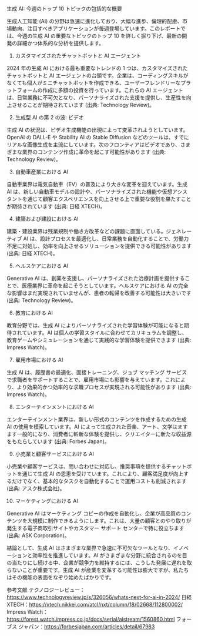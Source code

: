 生成 AI: 今週のトップ 10 トピックの包括的な概要

生成人工知能 (AI) の分野は急速に進化しており、大幅な進歩、倫理的配慮、市場動向、注目すべきアプリケーションが毎週登場しています。このレポートでは、今週の生成 AI の重要なトピックのトップ 10 を詳しく掘り下げ、最新の開発の詳細かつ体系的な分析を提供します。

1. カスタマイズされたチャットボットと AI エージェント

2024 年の生成 AI における最も重要なトレンドの 1 つは、カスタマイズされたチャットボットと AI エージェントの台頭です。企業は、コーディングスキルがなくても個人がミニチャットボットを作成できる、ユーザーフレンドリーなプラットフォームの作成に多額の投資を行っています。これらの AI エージェントは、日常業務に不可欠となり、パーソナライズされた支援を提供し、生産性を向上させることが期待されています (出典: Technology Review)。

2. 生成型 AI の第 2 の波: ビデオ

生成 AI の状況は、ビデオ生成機能の出現によって変革されようとしています。OpenAI の DALL-E や Stability AI の Stable Diffusion などのツールは、すでにリアルな画像生成を主流にしています。次のフロンティアはビデオであり、さまざまな業界のコンテンツ作成に革命を起こす可能性があります (出典: Technology Review)。

3. 自動車産業における AI

自動車業界は電気自動車（EV）の普及により大きな変革を迎えています。生成 AI は、新しい自動車モデルの設計や、パーソナライズされた機能や仮想アシスタントを通じて顧客エクスペリエンスを向上させる上で重要な役割を果たすことが期待されています (出典: 日経 XTECH)。

4. 建築および建設における AI

建築・建設業界は残業規制や働き方改革などの課題に直面している。ジェネレーティブ AI は、設計プロセスを最適化し、日常業務を自動化することで、労働力不足に対処し、効率を向上させるソリューションを提供できる可能性があります (出典: 日経 XTECH)。

5. ヘルスケアにおける AI

Generative AI は、創薬を支援し、パーソナライズされた治療計画を提供することで、医療業界に革命を起こそうとしています。ヘルスケアにおける AI の完全な影響はまだ実現されていませんが、患者の転帰を改善する可能性は大きいです (出典: Technology Review)。

6. 教育における AI

教育分野では、生成 AI によりパーソナライズされた学習体験が可能になると期待されています。AI は個人の学習スタイルに合わせてカリキュラムを調整し、教育ゲームやシミュレーションを通じて実践的な学習体験を提供できます (出典: Impress Watch)。

7. 雇用市場における AI

生成 AI は、履歴書の最適化、面接トレーニング、ジョブ マッチング サービスで求職者をサポートすることで、雇用市場にも影響を与えています。これにより、より効果的かつ効率的な求職プロセスが実現される可能性があります (出典: Impress Watch)。

8. エンターテインメントにおける AI

エンターテインメント業界は、新しい形式のコンテンツを作成するための生成 AI の使用を模索しています。AI によって生成された音楽、アート、文学はますます一般的になり、消費者に斬新な体験を提供し、クリエイターに新たな収益源をもたらしています (出典: Forbes Japan)。

9. 小売業と顧客サービスにおける AI

小売業や顧客サービスは、問い合わせに対応し、推奨事項を提供するチャットボットを通じて生成 AI の恩恵を受けています。これにより、顧客満足度が向上するだけでなく、基本的なタスクを自動化することで運用コストも削減されます (出典: アスク株式会社)。

10. マーケティングにおける AI

Generative AI はマーケティング コピーの作成を自動化し、企業が高品質のコンテンツを大規模に制作できるようにします。これは、大量の顧客とのやり取りが発生する電子商取引サイトやカスタマー サポート センターで特に役立ちます (出典: ASK Corporation)。

結論として、生成 AI はさまざまな業界で急速に不可欠なツールとなり、イノベーションと効率性を推進しています。AI がさまざまな分野に統合されるのを目の当たりにし続ける中、企業が競争力を維持するには、こうした発展に遅れを取らないことが重要です。生成 AI が産業を変革する可能性は膨大ですが、私たちはその機能の表面をなぞり始めたばかりです。

参考文献
テクノロジーレビュー：https://www.technologyreview.jp/s/326056/whats-next-for-ai-in-2024/
日経XTECH：https://xtech.nikkei.com/atcl/nxt/column/18/02668/112800002/
Impress Watch：https://forest.watch.impress.co.jp/docs/serial/aistream/1560860.html
フォーブス ジャパン：https://forbesjapan.com/articles/detail/67983